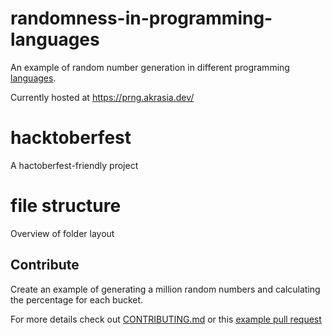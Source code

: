 # randomness-in-programming-languages
An example of random number generation in different programming [languages](/sources#completed-languages).

Currently hosted at https://prng.akrasia.dev/

# hacktoberfest
A hactoberfest-friendly project

# file structure
Overview of folder layout

## Contribute
Create an example of generating a million random numbers and calculating the percentage for each bucket.  

For more details check out [CONTRIBUTING.md](./CONTRIBUTING.md) or this [example pull request](https://github.com/spencermwoo/randomness-in-programming-languages/pull/1/files)